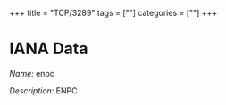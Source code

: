 +++
title = "TCP/3289"
tags = [""]
categories = [""]
+++

# IANA Data

_Name:_ enpc

_Description:_ ENPC

